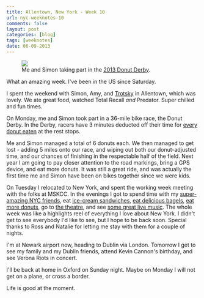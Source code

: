 ```yaml
---
title: Allentown, New York - Week 10
url: nyc-weeknotes-10
comments: false
layout: post
categories: [blog]
tags: [weeknotes]
date: 06-09-2013
---
```

<figure>
<img src="http://farm4.staticflickr.com/3703/9687360957_f2cc742855_b_d.jpg" class="photo">
<figcaption>Me and Simon taking part in the <a href="http://www.lehighwheelmen.org/">2013 Donut Derby</a>.</figcaption>
</figure>

What an amazing week. I've been in the US since Saturday. 

I spent the weekend with Simon, Amy, and <a href="http://www.flickr.com/photos/paulmmay/7916834928/">Trotsky</a> in Allentown, which was lovely. We ate great food, watched Total Recall *and* Predator. Super chilled and fun times. 

On Monday, me and Simon took part in a 36-mile bike race, the Donut Derby. In the Derby, racers have 3 minutes deducted off their time for [every donut eaten](http://lh6.ggpht.com/_qhfpUmZ6R-c/TJBMl7tCk8I/AAAAAAAACzM/loE08IokCEQ/s1600-h/DSCN1439%5B5%5D.jpg) at the rest stops. 

Me and Simon managed a total of 6 donuts each. We then managed to get lost - adding 5 miles onto our race, and wiping out both our donut-adjusted time, and our chances of finishing in the respectable half of the field. Next year I am going to pay closer attention to the road markings, bring a GPS device, and eat more donuts. It was still a great ride, and was actually the first time me and Simon have been on bikes together since we were kids.

On Tuesday I relocated to New York, and spent the working week meeting with the folks at MSKCC. In the evenings I got to spend time with my [super-amazing NYC friends](http://fredtruman.com/spring-2011-show-photo), eat [ice-cream sandwiches](http://newyork.seriouseats.com/2008/06/new-york-citys-top-10-best-ice-cream-sandwiches-nyc.html), [eat delicious bagels](http://www.oldebrooklynbagelshop.com/), [eat more donuts](http://www.yelp.com/biz/dough-brooklyn), go to [the theatre](http://www.armoryonpark.org/programs_events/detail/the_machine), and see [some great live music](http://www.pianosnyc.com/upstairs). The whole week was like a highlights reel of everything I love about New York. I didn't get to see everybody I'd like to see, but I hope to be back soon. Special thanks to Ross and Natalie for letting me stay with them for a couple of nights. 

I'm at Newark airport now, heading to Dublin via London. Tomorrow I get to see my family and my Dublin friends, attend Kevin Cannon's birthday, and see Verona Riots in concert. 

I'll be back at home in Oxford on Sunday night. Maybe on Monday I will not get on a plane, or cross a border. 

Life is good at the moment.



